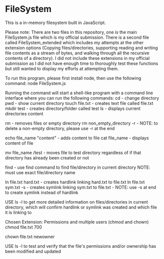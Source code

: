 # FileSystem
This is a in-memory filesystem built in JavaScript.

Please note: There are two files in this repository, one is the main FileSystem.js file which is my official submission.
There is a second file called FileSystem_extended which includes my attempts at the other extension options (Copying files/directories, supporting reading and writing file contents as a stream of bytes, and walking through all the recursive contents of a directory). I did not include these extensions in my official submission as I did not have enough time to thoroughly test these functions but still wanted to display my efforts at attempting them.


To run this program, please first install node, then use the following command:
node FileSystem.js

Running the command will start a shell-like program with a command line interface where you can run the following commands:
cd - change directory
pwd - show current directory
touch file.txt - creates text file called file.txt
mkdir test - creates directory/folder called test
ls - displays current directories content

rm - removes files or empty directory
rm non_empty_directory -r - NOTE: to delete a non-empty directory, please use -r at the end

echo file_name "content" - adds content to file
cat file_name - displays content of file

mv file_name /test - moves file to test directory regardless of if that directory has already been created or not

find - use find command to find file/directory in current directory NOTE: must use exact file/directory name

ln file.txt hard.txt - creates hardlink linking hard.txt to file.txt
ln file.txt sym.txt -s - creates symlink linking sym.txt to file.txt - NOTE: use -s at end to create symlink instead of hardlink

USE ls -l to get more detailed information on files/directories in current directory, which will confirm hardlink or symlink was created and which file it is linking to

Chosen Extension:
Permissions and multiple users (chmod and chown) 
chmod file.txt 700

chown file.txt newowner

USE ls -l to test and verify that the file's permissions and/or ownership has been modified and updated
